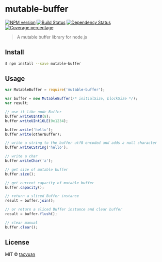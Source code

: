 # mutable-buffer

[![NPM version][npm-image]][npm-url] [![Build Status][travis-image]][travis-url]
[![Dependency Status][daviddm-image]][daviddm-url]
[![Coverage percentage][coveralls-image]][coveralls-url]

> A mutable buffer library for node.js

## Install

```sh
$ npm install --save mutable-buffer
```

## Usage

```js
var MutableBuffer = require('mutable-buffer');

var buffer = new MutableBuffer(/* initialSize, blockSize */);
var result;

// use it like node Buffer
buffer.writeUInt8(8);
buffer.writeUInt16LE(0x1234);

buffer.write('hello');
buffer.write(otherBuffer);

// write a string to the buffer utf8 encoded and adds a null character (\0) at the end.
buffer.writeCString('hello');

// write a char
buffer.writeChar('a');

// get size of mutable buffer
buffer.size();

// get current capacity of mutable buffer
buffer.capacity();

// return a sliced Buffer instance
result = buffer.join();

// or return a sliced Buffer instance and clear buffer
result = buffer.flush();

// clear manual
buffer.clear();
```

## License

MIT © [taoyuan](https://github.com/taoyuan)

[npm-image]: https://badge.fury.io/js/mutable-buffer.svg
[npm-url]: https://npmjs.org/package/mutable-buffer
[travis-image]: https://travis-ci.org/taoyuan/mutable-buffer.svg?branch=master
[travis-url]: https://travis-ci.org/taoyuan/mutable-buffer
[daviddm-image]:
  https://david-dm.org/taoyuan/mutable-buffer.svg?theme=shields.io
[daviddm-url]: https://david-dm.org/taoyuan/mutable-buffer
[coveralls-image]: https://coveralls.io/repos/taoyuan/mutable-buffer/badge.svg
[coveralls-url]: https://coveralls.io/r/taoyuan/mutable-buffer
